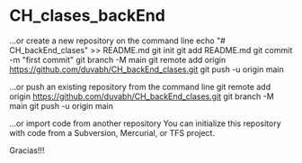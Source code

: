 # CH_clases_backEnd
…or create a new repository on the command line
echo "# CH_backEnd_clases" >> README.md
git init
git add README.md
git commit -m "first commit"
git branch -M main
git remote add origin https://github.com/duvabh/CH_backEnd_clases.git
git push -u origin main

…or push an existing repository from the command line
git remote add origin https://github.com/duvabh/CH_backEnd_clases.git
git branch -M main
git push -u origin main

…or import code from another repository
You can initialize this repository with code from a Subversion, Mercurial, or TFS project.

Gracias!!!
